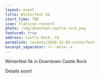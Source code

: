 ```yaml
---
layout: event
title: Winterfest 5k
start_time: TBD
icon: flaticon-runner5
photo: /img/downtown-castle-rock.png
featured: true
address: Castle Rock, CO
permalink: /events/2016-12-03-winterfest
excerpt_separator: <!--more-->
---
```


Winterfest 5k in Downtown Castle Rock

<!--more-->

Details soon!
